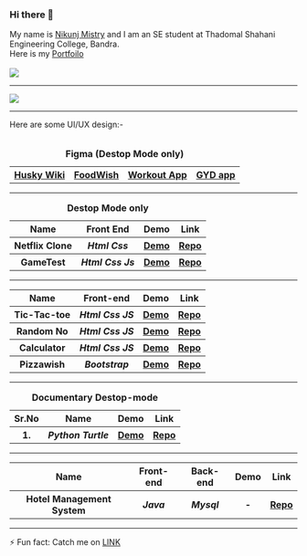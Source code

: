 ### Hi there 👋
My name is <a href="https://www.linkedin.com/in/nikunj-mistry-b03993223/">Nikunj Mistry</a> and I am an SE student at Thadomal Shahani Engineering College, Bandra.<br>
Here is my <a href="https://nikunjmistry22.github.io/Portfolio/" target="_blank" rel="noopener noreferrer">Portfoilo</a>
<br><br>
<img src="https://github-readme-stats.vercel.app/api?username=Nikunjmistry22&&show_icons=true&title_color=ffffff&icon_color=bb2acf&text_color=E8F9D3&bg_color=0A1731">
<hr>
<img src="https://github-readme-stats.vercel.app/api/top-langs/?username=Nikunjmistry22&&show_icons=true&title_color=ffffff&icon_color=bb2acf&text_color=E8F9D3&bg_color=0A1731">
<hr>
Here are some UI/UX design:- 
<br><br>
<table>
  <caption><b>Figma (Destop Mode only)</b></caption>
  <tr>
    <th> <a href="https://www.figma.com/proto/UrCBeA0VsY2DGk0hLYYfYd/Husky-Wiki?node-id=1%3A2&scaling=scale-down&page-id=0%3A1&starting-point-node-id=1%3A2&show-proto-sidebar=1" target="_blank" rel="noopener noreferrer">Husky Wiki</a></th>
    <th> <a href="https://www.figma.com/proto/o2amK7tmPTNBK9jDiJotUe/FoodWish?node-id=2%3A5&scaling=scale-down&page-id=0%3A1" target="_blank" rel="noopener noreferrer">FoodWish</a> </th>
    <th> <a href="https://www.figma.com/proto/Y3CDdBsRxNO4eKoOMpLlOI/Workout?node-id=111%3A15&scaling=scale-down&page-id=0%3A1" target="_blank" rel="noopener noreferrer">Workout App</a></th>
     <th> <a href="https://www.figma.com/proto/dJOyZvmNIAInOxXS6LTfee/Untitled?node-id=1%3A2&scaling=scale-down&page-id=0%3A1&starting-point-node-id=1%3A2" target="_blank" rel="noopener noreferrer">GYD app</a></th>
    
  </table>
<hr>
<table>
  <caption><b>Destop Mode only</b></caption>
  <tr>
    <th>Name</th>
    <th>Front End </th>
    <th>Demo</th>
    <th>Link</th>
  </tr>
  <tr>
    <th>Netflix Clone</th>
    <th><i>Html Css</i></th>
    <th> <a href="https://nikunjmistry22.github.io/Netflix-Clone/" target="_blank" rel="noopener noreferrer">Demo</a></th>
    <th> <a href="https://github.com/Nikunjmistry22/Netflix-Clone" target="_blank" rel="noopener noreferrer">Repo</a></th>
  </tr>
  <tr>
    <th>GameTest</th>
    <th><i>Html Css Js</i></th>
    <th> <a href="https://nikunjmistry22.github.io/GameTest/" target="_blank" rel="noopener noreferrer">Demo</a></th>
    <th> <a href="https://github.com/Nikunjmistry22/GameTest" target="_blank" rel="noopener noreferrer">Repo</a></th>
  </tr>
  
  </table>
<hr>
<table>
  <tr>
    <th>Name</th>
    <th>Front-end</th>
    <th>Demo</th>
    <th>Link</th>
  </tr>
  <tr>
    <th>Tic-Tac-toe</th>
    <th><i>Html Css JS</i></th>
    <th> <a href="https://nikunjmistry22.github.io/Tick-tac-toe/" target="_blank" rel="noopener noreferrer">Demo</a></th>
    <th> <a href="https://github.com/Nikunjmistry22/Tick-tac-toe" target="_blank" rel="noopener noreferrer">Repo</a></th>
  </tr>
   <tr>
    <th>Random No</th>
    <th><i>Html Css JS</i></th>
    <th> <a href="https://nikunjmistry22.github.io/Random_Genarator/" target="_blank" rel="noopener noreferrer">Demo</a></th>
    <th> <a href="https://github.com/Nikunjmistry22/Random_Genarator" target="_blank" rel="noopener noreferrer">Repo</a></th>
  </tr>
   <tr>
    <th>Calculator</th>
    <th><i>Html Css JS</i></th>
    <th> <a href="https://nikunjmistry22.github.io/Calculator/" target="_blank" rel="noopener noreferrer">Demo</a></th>
    <th> <a href="https://github.com/Nikunjmistry22/Calculator" target="_blank" rel="noopener noreferrer">Repo</a></th>
  </tr>
   <tr>
    <th>Pizzawish</th>
    <th><i>Bootstrap</i></th>
    <th> <a href="https://nikunjmistry22.github.io/Pizzawish/" target="_blank" rel="noopener noreferrer">Demo</a></th>
    <th> <a href="https://github.com/Nikunjmistry22/Pizzawish" target="_blank" rel="noopener noreferrer">Repo</a></th>
  </tr>
  </table>
  <hr>
  <table>
  <caption><b>Documentary Destop-mode</b></caption>
  <tr>
    <th>Sr.No</th>
    <th>Name </th>
    <th>Demo</th>
    <th>Link</th>
  </tr>
  <tr>
    <th>1.</th>
    <th><i>Python Turtle</i></th>
    <th> <a href="https://nikunjmistry22.github.io/Python_Turtle/" rel="noopener noreferrer">Demo</a></th>
    <th> <a href="https://github.com/Nikunjmistry22/Python_Turtle" rel="noopener noreferrer">Repo</a></th>
  </tr>
  
  </table>
  <hr>
  <table>
  <tr>
    <th>Name</th>
    <th>Front-end</th>
    <th>Back-end</th>
    <th>Demo</th>
    <th>Link</th>
  </tr>
  <tr>
    <th>Hotel Management System</th>
    <th><i>Java</i></th>
    <th><i>Mysql</i></th>
    <th>-</th>
    <th> <a href="https://github.com/Nikunjmistry22/mpr_java" target="_blank" rel="noopener noreferrer">Repo</a></th>
  </tr>
   
  </table>
  <hr>
⚡ Fun fact: Catch me on <a href="https://www.instagram.com/nikunjmistry1000/">LINK</a>
